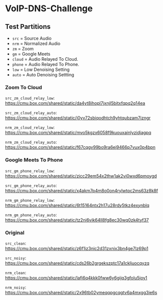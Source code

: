 # VoIP-DNS-Challenge

## Test Partitions

- `src` = Source Audio
- `nrm` = Normalized Audio
- `zm`  = Zoom
- `gm`  = Google Meets
- `cloud` = Audio Relayed To Cloud.
- `phone` = Audio Relayed To Phone.
- `low` = Low Denoising Setting
- `auto` = Auto Denoising Settting

### Zoom To Cloud

`src_zm_cloud_relay_low`: https://cmu.box.com/shared/static/da4yt8ihopl7jxnjl5bitxfqpq2q14ea

`src_zm_cloud_relay_auto`: https://cmu.box.com/shared/static/j0yv72sbiqodhtch9yhtqubzam7izngr

`nrm_zm_cloud_relay_low`: https://cmu.box.com/shared/static/mvo5kgzx6058f9kuouxainlyzidjagpq

`nrm_zm_cloud_relay_auto`: https://cmu.box.com/shared/static/f67cqgv99bo9ra6ej9466p7vux0p4bpn

### Google Meets To Phone


`src_gm_phone_relay_low`: https://cmu.box.com/shared/static/zicc29em54x2thw1ak2vi0wxd6pmoygd

`src_gm_phone_relay_auto`: https://cmu.box.com/shared/static/x4akm7p4m8o0on4rylwtpc2ms63z8k8f

`nrm_gm_phone_relay_low`: https://cmu.box.com/shared/static/6t15164ntx2h17u28rdy5tkz4exynblq

`nrm_gm_phone_relay_auto`: https://cmu.box.com/shared/static/tz2ni6vik64ll8fg8ec30wq0zk4tyf37


### Original

`src_clean`: https://cmu.box.com/shared/static/z6f1iz3nic2d31zxnix3bn4ge7lz69p1

`src_noisy`: https://cmu.box.com/shared/static/cds26b2grgekszptc17a1ckljuocqyzq

`nrm_clean`: https://cmu.box.com/shared/static/lafj6q4kkk0fww6y6gijq3gfolu5joy1

`nrm_noisy`: https://cmu.box.com/shared/static/2x96tb02ymeqqpgcqgtv6a4mxgg3ie6s
